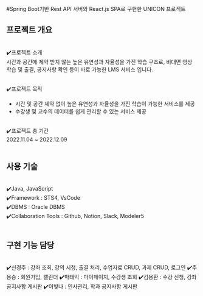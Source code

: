 #Spring Boot기반 Rest API 서버와 React.js SPA로 구현한 UNICON 프로젝트



<h2>프로젝트 개요</h2><br>
✔️프로젝트 소개<br>
시간과 공간에 제약 받지 않는 높은 유연성과 자율성을 가진 학습 구조로, 비대면 영상 학습 및 출결, 공지사항 확인 등이 바로 가능한 LMS 서비스 입니다.<br><br>

✔️프로젝트 목적<br>
- 시간 및 공간 제약 없이 높은 유연성과 자율성을 가진 학습이 가능한 서비스를 제공<br>
- 수강생 및 교수의 데이터를 쉽게 관리할 수 있는 서비스 제공<br><br>

✔️프로젝트 총 기간<br>
2022.11.04 ~ 2022.12.09<br><br>

<h2>사용 기술</h2><br>
✔️Java, JavaScript<br>
✔️Framework : STS4, VsCode<br>
✔️DBMS : Oracle DBMS<br>
✔️Collaboration Tools : Github, Notion, Slack, Modeler5<br><br>

<h2>구현 기능 담당</h2><br>
✔️신경주  :  강좌 조회, 강의 시청, 출결 처리, 수업자료 CRUD, 과제 CRUD, 로그인
✔️주용승  :  회원가입, 캘린더
✔️박태익  :  마이페이지, 수강생 조회
✔️김용환  :  수강 신청, 강좌 공지사항 게시판
✔️이빛나  :  인사관리, 학과 공지사항 게시판
